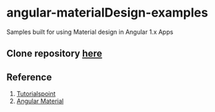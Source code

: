 # angular-materialDesign-examples
Samples built for using Material design in Angular 1.x Apps

## Clone repository [here](https://github.com/prahaladbelavadi/angular-materialDesign-examples/archive/master.zip)

## Reference
1. [Tutorialspoint](https://www.tutorialspoint.com/angular_material)
2. [Angular Material](https://material.angularjs.org)
